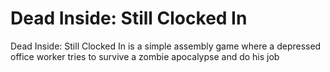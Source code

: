 # Dead Inside: Still Clocked In
Dead Inside: Still Clocked In is a simple assembly game where a depressed office worker tries to survive a zombie apocalypse and do his job
